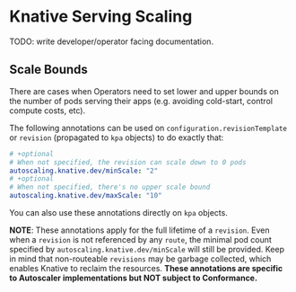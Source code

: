 # Knative Serving Scaling

TODO: write developer/operator facing documentation.

## Scale Bounds

There are cases when Operators need to set lower and upper bounds on the number
of pods serving their apps (e.g. avoiding cold-start, control compute costs,
etc).

The following annotations can be used on `configuration.revisionTemplate` or
`revision` (propagated to `kpa` objects) to do exactly that:

```yaml
# +optional
# When not specified, the revision can scale down to 0 pods
autoscaling.knative.dev/minScale: "2"
# +optional
# When not specified, there's no upper scale bound
autoscaling.knative.dev/maxScale: "10"
```

You can also use these annotations directly on `kpa` objects.

**NOTE**: These annotations apply for the full lifetime of a `revision`. Even
when a `revision` is not referenced by any `route`, the minimal pod count
specified by `autoscaling.knative.dev/minScale` will still be provided. Keep in
mind that non-routeable `revisions` may be garbage collected, which enables
Knative to reclaim the resources. **These annotations are specific to Autoscaler
implementations but NOT subject to Conformance.**
